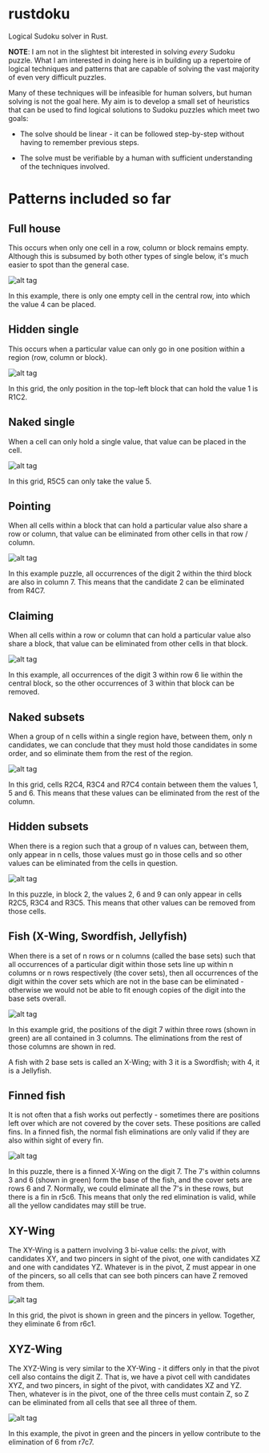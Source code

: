 # rustdoku
Logical Sudoku solver in Rust.

**NOTE**: I am not in the slightest bit interested in solving *every* Sudoku puzzle. What I am interested in doing here is in building up a repertoire of logical techniques and patterns that are capable of solving the vast majority of even very difficult puzzles.

Many of these techniques will be infeasible for human solvers, but human solving is not the goal here. My aim is to develop a small set of heuristics that can be used to find logical solutions to Sudoku puzzles which meet two goals:

* The solve should be linear - it can be followed step-by-step without having to remember previous steps.

* The solve must be verifiable by a human with sufficient understanding of the techniques involved.

# Patterns included so far

## Full house

This occurs when only one cell in a row, column or block remains empty. Although this is subsumed by both other types of single below, it's much easier to spot than the general case.

![alt tag](images/fullhouse.png)

In this example, there is only one empty cell in the central row, into which the value 4 can be placed.

## Hidden single

This occurs when a particular value can only go in one position within a region (row, column or block).

![alt tag](images/hiddensingle.png)

In this grid, the only position in the top-left block that can hold the value 1 is R1C2.

## Naked single

When a cell can only hold a single value, that value can be placed in the cell.

![alt tag](images/nakedsingle.png)

In this grid, R5C5 can only take the value 5.

## Pointing

When all cells within a block that can hold a particular value also share a row or column, that value can be eliminated from other cells in that row / column.

![alt tag](images/pointing.png)

In this example puzzle, all occurrences of the digit 2 within the third block are also in column 7. This means that the candidate 2 can be eliminated from R4C7.

## Claiming

When all cells within a row or column that can hold a particular value also share a block, that value can be eliminated from other cells in that block.

![alt tag](images/claiming.png)

In this example, all occurrences of the digit 3 within row 6 lie within the central block, so the other occurrences of 3 within that block can be removed.

## Naked subsets

When a group of n cells within a single region have, between them, only n candidates, we can conclude that they must hold those candidates in some order, and so eliminate them from the rest of the region.

![alt tag](images/nakedsubset.png)

In this grid, cells R2C4, R3C4 and R7C4 contain between them the values 1, 5 and 6. This means that these values can be eliminated from the rest of the column.

## Hidden subsets

When there is a region such that a group of n values can, between them, only appear in n cells, those values must go in those cells and so other values can be eliminated from the cells in question.

![alt tag](images/hiddensubset.png)

In this puzzle, in block 2, the values 2, 6 and 9 can only appear in cells R2C5, R3C4 and R3C5. This means that other values can be removed from those cells.

## Fish (X-Wing, Swordfish, Jellyfish)

When there is a set of n rows or n columns (called the base sets) such that all occurrences of a particular digit within those sets line up within n columns or n rows respectively (the cover sets), then all occurrences of the digit within the cover sets which are not in the base can be eliminated - otherwise we would not be able to fit enough copies of the digit into the base sets overall.

![alt tag](images/basicfish.png)

In this example grid, the positions of the digit 7 within three rows (shown in green) are all contained in 3 columns. The eliminations from the rest of those columns are shown in red.

A fish with 2 base sets is called an X-Wing; with 3 it is a Swordfish; with 4, it is a Jellyfish.

## Finned fish

It is not often that a fish works out perfectly - sometimes there are positions left over which are not covered by the cover sets. These positions are called fins. In a finned fish, the normal fish eliminations are only valid if they are also within sight of every fin.

![alt tag](images/finnedfish.png)

In this puzzle, there is a finned X-Wing on the digit 7. The 7's within columns 3 and 6 (shown in green) form the base of the fish, and the cover sets are rows 6 and 7. Normally, we could eliminate all the 7's in these rows, but there is a fin in r5c6. This means that only the red elimination is valid, while all the yellow candidates may still be true.

## XY-Wing

The XY-Wing is a pattern involving 3 bi-value cells: the *pivot*, with candidates XY, and two pincers in sight of the pivot, one with candidates XZ and one with candidates YZ. Whatever is in the pivot, Z must appear in one of the pincers, so all cells that can see both pincers can have Z removed from them.

![alt tag](images/xywing.png)

In this grid, the pivot is shown in green and the pincers in yellow. Together, they eliminate 6 from r6c1.

## XYZ-Wing

The XYZ-Wing is very similar to the XY-Wing - it differs only in that the pivot cell also contains the digit Z. That is, we have a pivot cell with candidates XYZ, and two pincers, in sight of the pivot, with candidates XZ and YZ. Then, whatever is in the pivot, one of the three cells must contain Z, so Z can be eliminated from all cells that see all three of them.

![alt tag](images/xyzwing.png)

In this example, the pivot in green and the pincers in yellow contribute to the elimination of 6 from r7c7.
